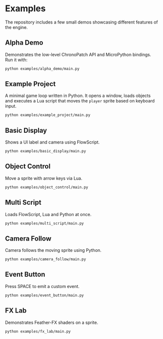 # Examples

The repository includes a few small demos showcasing different features of the engine.

## Alpha Demo

Demonstrates the low-level ChronoPatch API and MicroPython bindings. Run it with:

```bash
python examples/alpha_demo/main.py
```

## Example Project

A minimal game loop written in Python. It opens a window, loads objects and executes a Lua script that moves the `player` sprite based on keyboard input.

```bash
python examples/example_project/main.py
```

## Basic Display

Shows a UI label and camera using FlowScript.

```bash
python examples/basic_display/main.py
```

## Object Control

Move a sprite with arrow keys via Lua.

```bash
python examples/object_control/main.py
```

## Multi Script

Loads FlowScript, Lua and Python at once.

```bash
python examples/multi_script/main.py
```

## Camera Follow

Camera follows the moving sprite using Python.

```bash
python examples/camera_follow/main.py
```

## Event Button

Press SPACE to emit a custom event.

```bash
python examples/event_button/main.py
```

## FX Lab

Demonstrates Feather-FX shaders on a sprite.

```bash
python examples/fx_lab/main.py
```

